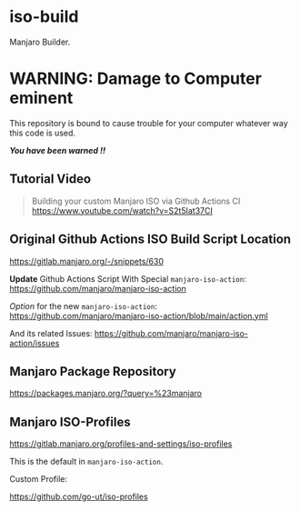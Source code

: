 # iso-build
Manjaro Builder.

# WARNING: Damage to Computer eminent

This repository is bound to cause trouble for your computer
whatever way this code is used.

***You have been warned !!***

## Tutorial Video

> Building your custom Manjaro ISO via Github Actions CI
https://www.youtube.com/watch?v=S2t5Iat37CI

## Original Github Actions ISO Build Script Location

https://gitlab.manjaro.org/-/snippets/630

**Update** Github Actions Script With Special `manjaro-iso-action`:
https://github.com/manjaro/manjaro-iso-action

*Option* for the new `manjaro-iso-action`:
https://github.com/manjaro/manjaro-iso-action/blob/main/action.yml

And its related Issues:
https://github.com/manjaro/manjaro-iso-action/issues

## Manjaro Package Repository

https://packages.manjaro.org/?query=%23manjaro

## Manjaro ISO-Profiles

https://gitlab.manjaro.org/profiles-and-settings/iso-profiles

This is the default in `manjaro-iso-action`.

Custom Profile:

https://github.com/go-ut/iso-profiles

